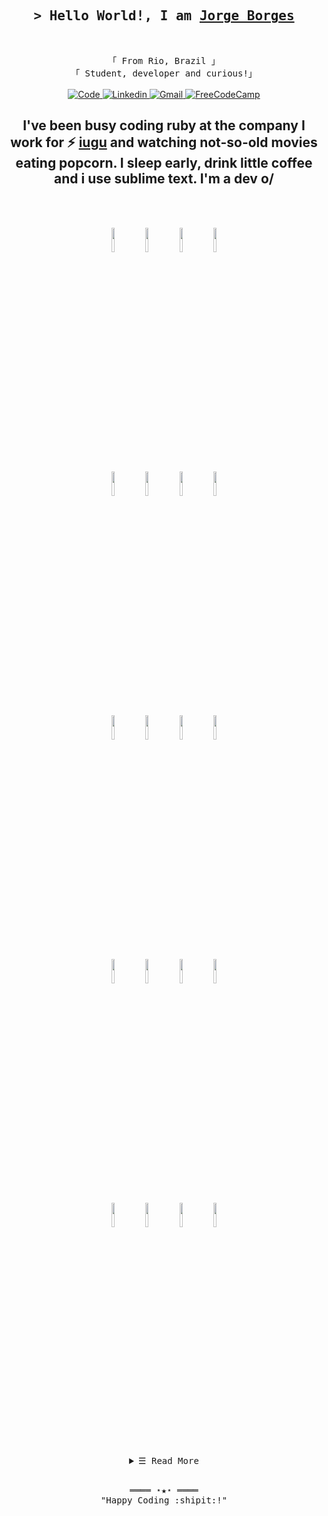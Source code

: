 <!-- Intro  -->
<h2 align="center">
  <samp>&gt; Hello World!, I am
    <b><a target="_blank" href="https://www.linkedin.com/in/jorge-borges-90965121a/">Jorge Borges</a></b>
  </samp>
</h2>
<br>
<p align="center">
  <!-- Apresentation  -->
  <samp>
   「 From Rio, Brazil 」
    <br>
   「 Student, developer and curious!」
    <br>
    <br>
  </samp>
  <!-- Social midias -->
    <a href="https://github.com/JorgeLAB" target="_blank"><img alt="Code"
       src="https://img.shields.io/badge/-code-000000?style=flat-square&logo=Plex&logoColor=white">
    </a>
    <a href="https://www.linkedin.com/in/jorge-borges-90965121a" target="_blank"><img alt="Linkedin"
       src="https://img.shields.io/badge/-JorgeBorges-blue?style=flat-square&logo=Linkedin&logoColor=white&link=https://www.linkedin.com/in/jorge-borges-90965121a">
    </a>
    <a href="https://github.com/JorgeLAB" target="_blank"><img alt="Gmail"
      src="https://img.shields.io/badge/-jorgeborgesdev@gmail.com-c14438?style=flat-square&logo=Gmail&logoColor=white&link=mailto:jorgeborgesdev@gmail.com">
    </a>
    <a href="https://www.freecodecamp.org/jorgeandrade" target="_blank"><img alt="FreeCodeCamp"
      src="https://img.shields.io/badge/Freecodecamp-%23123.svg?&style=flat-square&logo=freecodecamp&logoColor=green">
    </a>
     <br>
  <!-- Informations -->
    <h2 align="center"> 
      I've been busy coding ruby at the company 
      I work for ⚡ <a href='https://www.iugu.com/'>iugu</a> and watching not-so-old movies eating popcorn.
      I sleep early, drink little coffee and i use sublime text. 
      I'm a dev o/ 
    </h2>
    <br>
    <br>
<p align="center">
  <!-- Your languages and tools. Be careful with the alignment. 
  You can use this site to get logos: https://www.vectorlogo.zone
  -->
  <code><img width="10%" src="https://www.vectorlogo.zone/logos/python/python-ar21.svg"></code>
  <code><img width="10%" src="https://www.vectorlogo.zone/logos/expressjs/expressjs-ar21.svg"></code>
  <code><img width="10%" src="https://www.vectorlogo.zone/logos/ruby-lang/ruby-lang-ar21.svg"></code>
  <code><img width="10%" src="https://www.vectorlogo.zone/logos/javascript/javascript-ar21.svg"></code>
  <br />
  <code><img width="10%" src="https://www.vectorlogo.zone/logos/w3_html5/w3_html5-ar21.svg"></code>
  <code><img width="10%" src="https://www.vectorlogo.zone/logos/netlifyapp_watercss/netlifyapp_watercss-ar21.svg"></code>
  <code><img width="10%" src="https://www.vectorlogo.zone/logos/json/json-ar21.svg"></code>
  <code><img width="10%" src="https://www.vectorlogo.zone/logos/yaml/yaml-ar21.svg"></code>
  <br />
  <code><img width="10%" src="https://www.vectorlogo.zone/logos/docker/docker-ar21.svg"></code>
  <code><img width="10%" src="https://www.vectorlogo.zone/logos/git-scm/git-scm-ar21.svg"></code>
  <code><img width="10%" src="https://www.vectorlogo.zone/logos/reactjs/reactjs-ar21.svg"></code>
  <code><img width="10%" src="https://www.vectorlogo.zone/logos/sass-lang/sass-lang-ar21.svg"></code>
  <br />
  <code><img width="10%" src="https://www.vectorlogo.zone/logos/mysql/mysql-ar21.svg"></code>
  <code><img width="10%" src="https://www.vectorlogo.zone/logos/postgresql/postgresql-ar21.svg"></code>
  <code><img width="10%" src="https://www.vectorlogo.zone/logos/mongodb/mongodb-ar21.svg"></code>
  <code><img width="10%" src="https://www.vectorlogo.zone/logos/sqlite/sqlite-ar21.svg"></code>
  <br />
  <code><img width="10%" src="https://www.vectorlogo.zone/logos/typescriptlang/typescriptlang-ar21.svg"></code>
  <code><img width="10%" src="https://www.vectorlogo.zone/logos/linux/linux-ar21.svg"></code>
  <code><img width="10%" src="https://www.vectorlogo.zone/logos/gnu_bash/gnu_bash-ar21.svg"></code>
  <code><img width="10%" src="https://rubyonrails.org/images/rails-logo.svg"></code>
</p>

<!-- Details Section-->
<details align="center">
 <summary> <samp>&#9776; Read More</samp></summary>
  <p align="center">
   <br>
   <!-- Activity Widget -->
   <img alt="Jorge Borges's GitHub Stats"
    src="https://github-readme-stats.vercel.app/api?username=JorgeLAB&show_icons=true&theme=radical" />
   <img alt='Jorge Borges github' 
    src='https://github-readme-stats.vercel.app/api/top-langs/?username=JorgeLAB&hide=TeX&layout=compact' />
   <br>
  </p>
</details>
<br>

<!-- Footer -->
<samp>
    <p align="center">
        ════ ⋆★⋆ ════
        <br>
        "Happy Coding :shipit:!"
    </p>
</samp>
